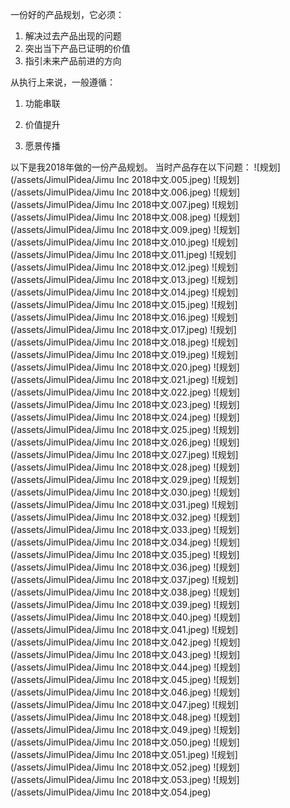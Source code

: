 一份好的产品规划，它必须：
1. 解决过去产品出现的问题
2. 突出当下产品已证明的价值
3. 指引未来产品前进的方向

从执行上来说，一般遵循：
1. 功能串联

2. 价值提升

3. 愿景传播

以下是我2018年做的一份产品规划。
当时产品存在以下问题：
![规划](/assets/JimuIPidea/Jimu Inc 2018中文.005.jpeg)
![规划](/assets/JimuIPidea/Jimu Inc 2018中文.006.jpeg)
![规划](/assets/JimuIPidea/Jimu Inc 2018中文.007.jpeg)
![规划](/assets/JimuIPidea/Jimu Inc 2018中文.008.jpeg)
![规划](/assets/JimuIPidea/Jimu Inc 2018中文.009.jpeg)
![规划](/assets/JimuIPidea/Jimu Inc 2018中文.010.jpeg)
![规划](/assets/JimuIPidea/Jimu Inc 2018中文.011.jpeg)
![规划](/assets/JimuIPidea/Jimu Inc 2018中文.012.jpeg)
![规划](/assets/JimuIPidea/Jimu Inc 2018中文.013.jpeg)
![规划](/assets/JimuIPidea/Jimu Inc 2018中文.014.jpeg)
![规划](/assets/JimuIPidea/Jimu Inc 2018中文.015.jpeg)
![规划](/assets/JimuIPidea/Jimu Inc 2018中文.016.jpeg)
![规划](/assets/JimuIPidea/Jimu Inc 2018中文.017.jpeg)
![规划](/assets/JimuIPidea/Jimu Inc 2018中文.018.jpeg)
![规划](/assets/JimuIPidea/Jimu Inc 2018中文.019.jpeg)
![规划](/assets/JimuIPidea/Jimu Inc 2018中文.020.jpeg)
![规划](/assets/JimuIPidea/Jimu Inc 2018中文.021.jpeg)
![规划](/assets/JimuIPidea/Jimu Inc 2018中文.022.jpeg)
![规划](/assets/JimuIPidea/Jimu Inc 2018中文.023.jpeg)
![规划](/assets/JimuIPidea/Jimu Inc 2018中文.024.jpeg)
![规划](/assets/JimuIPidea/Jimu Inc 2018中文.025.jpeg)
![规划](/assets/JimuIPidea/Jimu Inc 2018中文.026.jpeg)
![规划](/assets/JimuIPidea/Jimu Inc 2018中文.027.jpeg)
![规划](/assets/JimuIPidea/Jimu Inc 2018中文.028.jpeg)
![规划](/assets/JimuIPidea/Jimu Inc 2018中文.029.jpeg)
![规划](/assets/JimuIPidea/Jimu Inc 2018中文.030.jpeg)
![规划](/assets/JimuIPidea/Jimu Inc 2018中文.031.jpeg)
![规划](/assets/JimuIPidea/Jimu Inc 2018中文.032.jpeg)
![规划](/assets/JimuIPidea/Jimu Inc 2018中文.033.jpeg)
![规划](/assets/JimuIPidea/Jimu Inc 2018中文.034.jpeg)
![规划](/assets/JimuIPidea/Jimu Inc 2018中文.035.jpeg)
![规划](/assets/JimuIPidea/Jimu Inc 2018中文.036.jpeg)
![规划](/assets/JimuIPidea/Jimu Inc 2018中文.037.jpeg)
![规划](/assets/JimuIPidea/Jimu Inc 2018中文.038.jpeg)
![规划](/assets/JimuIPidea/Jimu Inc 2018中文.039.jpeg)
![规划](/assets/JimuIPidea/Jimu Inc 2018中文.040.jpeg)
![规划](/assets/JimuIPidea/Jimu Inc 2018中文.041.jpeg)
![规划](/assets/JimuIPidea/Jimu Inc 2018中文.042.jpeg)
![规划](/assets/JimuIPidea/Jimu Inc 2018中文.043.jpeg)
![规划](/assets/JimuIPidea/Jimu Inc 2018中文.044.jpeg)
![规划](/assets/JimuIPidea/Jimu Inc 2018中文.045.jpeg)
![规划](/assets/JimuIPidea/Jimu Inc 2018中文.046.jpeg)
![规划](/assets/JimuIPidea/Jimu Inc 2018中文.047.jpeg)
![规划](/assets/JimuIPidea/Jimu Inc 2018中文.048.jpeg)
![规划](/assets/JimuIPidea/Jimu Inc 2018中文.049.jpeg)
![规划](/assets/JimuIPidea/Jimu Inc 2018中文.050.jpeg)
![规划](/assets/JimuIPidea/Jimu Inc 2018中文.051.jpeg)
![规划](/assets/JimuIPidea/Jimu Inc 2018中文.052.jpeg)
![规划](/assets/JimuIPidea/Jimu Inc 2018中文.053.jpeg)
![规划](/assets/JimuIPidea/Jimu Inc 2018中文.054.jpeg)